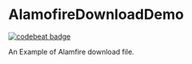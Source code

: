 # AlamofireDownloadDemo

[![codebeat badge](https://codebeat.co/badges/6292e5c7-d81e-487d-ada5-a54868e06d70)](https://codebeat.co/projects/github-com-wgywgy-alamofiredownloaddemo)

An Example of Alamfire download file.
